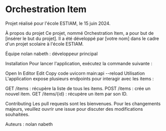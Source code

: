 Orchestration Item
=====================

Projet réalisé pour l'école ESTIAM, le 15 juin 2024.

À propos du projet
Ce projet, nommé Orchestration Item, a pour but de [insérer le but du projet]. Il a été développé par [votre nom] dans le cadre d'un projet scolaire à l'école ESTIAM.

Équipe
nolan  nabeth : développeur principal

Installation
Pour lancer l'application, exécutez la commande suivante :


Open In Editor
Edit
Copy code
uvicorn main:api --reload
Utilisation
L'application expose plusieurs endpoints pour interagir avec les items :

GET /items : récupère la liste de tous les items.
POST /items : crée un nouvel item.
GET /items/{id} : récupère un item par son ID.


Contributing
Les pull requests sont les bienvenues. Pour les changements majeurs, veuillez ouvrir une issue pour discuter des modifications souhaitées.


Auteurs :
nolan nabeth 
